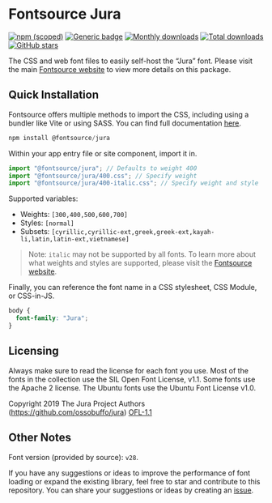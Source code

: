# Fontsource Jura

[![npm (scoped)](https://img.shields.io/npm/v/@fontsource/jura?color=brightgreen)](https://www.npmjs.com/package/@fontsource/jura) [![Generic badge](https://img.shields.io/badge/fontsource-passing-brightgreen)](https://github.com/fontsource/fontsource) [![Monthly downloads](https://badgen.net/npm/dm/@fontsource/jura)](https://github.com/fontsource/fontsource) [![Total downloads](https://badgen.net/npm/dt/@fontsource/jura)](https://github.com/fontsource/fontsource) [![GitHub stars](https://img.shields.io/github/stars/fontsource/fontsource.svg?style=social&label=Star)](https://github.com/fontsource/fontsource/stargazers)

The CSS and web font files to easily self-host the “Jura” font. Please visit the main [Fontsource website](https://fontsource.org/fonts/jura) to view more details on this package.

## Quick Installation

Fontsource offers multiple methods to import the CSS, including using a bundler like Vite or using SASS. You can find full documentation [here](https://fontsource.org/docs/getting-started/introduction).

```javascript
npm install @fontsource/jura
```

Within your app entry file or site component, import it in.

```javascript
import "@fontsource/jura"; // Defaults to weight 400
import "@fontsource/jura/400.css"; // Specify weight
import "@fontsource/jura/400-italic.css"; // Specify weight and style
```

Supported variables:
- Weights: `[300,400,500,600,700]`
- Styles: `[normal]`
- Subsets: `[cyrillic,cyrillic-ext,greek,greek-ext,kayah-li,latin,latin-ext,vietnamese]`

> Note: `italic` may not be supported by all fonts. To learn more about what weights and styles are supported, please visit the [Fontsource website](https://fontsource.org/fonts/jura).

Finally, you can reference the font name in a CSS stylesheet, CSS Module, or CSS-in-JS.

```css
body {
  font-family: "Jura";
}
```

## Licensing
Always make sure to read the license for each font you use. Most of the fonts in the collection use the SIL Open Font License, v1.1. Some fonts use the Apache 2 license. The Ubuntu fonts use the Ubuntu Font License v1.0.

Copyright 2019 The Jura Project Authors (https://github.com/ossobuffo/jura)
[OFL-1.1](http://scripts.sil.org/OFL)

## Other Notes
Font version (provided by source): `v28`.

If you have any suggestions or ideas to improve the performance of font loading or expand the existing library, feel free to star and contribute to this repository. You can share your suggestions or ideas by creating an [issue](https://github.com/fontsource/fontsource/issues).